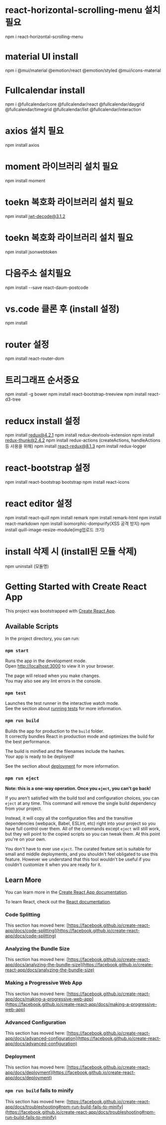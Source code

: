 # react-horizontal-scrolling-menu 설치 필요
npm i react-horizontal-scrolling-menu

# material UI install
npm i @mui/material @emotion/react @emotion/styled @mui/icons-material

# Fullcalendar install
npm i @fullcalendar/core @fullcalendar/react @fullcalendar/daygrid @fullcalendar/timegrid @fullcalendar/list @fullcalendar/interaction

# axios 설치 필요
npm install axios

# moment 라이브러리 설치 필요
npm install moment

# toekn 복호화 라이브러리 설치 필요
npm install jwt-decode@3.1.2

# toekn 복호화 라이브러리 설치 필요
npm install jsonwebtoken

# 다음주소 설치필요
npm install --save react-daum-postcode

# vs.code 클론 후 (install 설정) 
npm install

# router 설정 
npm install react-router-dom

# 트리그래프 순서중요

npm install -g bower
npm install react-bootstrap-treeview
npm install react-d3-tree


# reducx install 설정 
npm install redux@4.2.1
npm install redux-devtools-extension
npm install redux-thunk@2.4.2
npm install redux-actions  (createActions, handleActions 등 사용을 위해)
npm install react-redux@8.1.3
npm install redux-logger

# react-bootstrap 설정 
npm install react-bootstrap bootstrap
npm install react-icons

# react editor 설정
npm install react-quill
npm install remark
npm install remark-html
npm install react-markdown
npm install isomorphic-dompurify(XSS 공격 방지)
npm install quill-image-resize-module(img업로드 크기)

# install 삭제 시 (install된 모듈 삭제)
npm uninstall (모듈명) 

# Getting Started with Create React App

This project was bootstrapped with [Create React App](https://github.com/facebook/create-react-app).

## Available Scripts

In the project directory, you can run:

### `npm start`

Runs the app in the development mode.\
Open [http://localhost:3000](http://localhost:3000) to view it in your browser.

The page will reload when you make changes.\
You may also see any lint errors in the console.

### `npm test`

Launches the test runner in the interactive watch mode.\
See the section about [running tests](https://facebook.github.io/create-react-app/docs/running-tests) for more information.

### `npm run build`

Builds the app for production to the `build` folder.\
It correctly bundles React in production mode and optimizes the build for the best performance.

The build is minified and the filenames include the hashes.\
Your app is ready to be deployed!

See the section about [deployment](https://facebook.github.io/create-react-app/docs/deployment) for more information.

### `npm run eject`

**Note: this is a one-way operation. Once you `eject`, you can't go back!**

If you aren't satisfied with the build tool and configuration choices, you can `eject` at any time. This command will remove the single build dependency from your project.

Instead, it will copy all the configuration files and the transitive dependencies (webpack, Babel, ESLint, etc) right into your project so you have full control over them. All of the commands except `eject` will still work, but they will point to the copied scripts so you can tweak them. At this point you're on your own.

You don't have to ever use `eject`. The curated feature set is suitable for small and middle deployments, and you shouldn't feel obligated to use this feature. However we understand that this tool wouldn't be useful if you couldn't customize it when you are ready for it.

## Learn More

You can learn more in the [Create React App documentation](https://facebook.github.io/create-react-app/docs/getting-started).

To learn React, check out the [React documentation](https://reactjs.org/).

### Code Splitting

This section has moved here: [https://facebook.github.io/create-react-app/docs/code-splitting](https://facebook.github.io/create-react-app/docs/code-splitting)

### Analyzing the Bundle Size

This section has moved here: [https://facebook.github.io/create-react-app/docs/analyzing-the-bundle-size](https://facebook.github.io/create-react-app/docs/analyzing-the-bundle-size)

### Making a Progressive Web App

This section has moved here: [https://facebook.github.io/create-react-app/docs/making-a-progressive-web-app](https://facebook.github.io/create-react-app/docs/making-a-progressive-web-app)

### Advanced Configuration

This section has moved here: [https://facebook.github.io/create-react-app/docs/advanced-configuration](https://facebook.github.io/create-react-app/docs/advanced-configuration)

### Deployment

This section has moved here: [https://facebook.github.io/create-react-app/docs/deployment](https://facebook.github.io/create-react-app/docs/deployment)

### `npm run build` fails to minify

This section has moved here: [https://facebook.github.io/create-react-app/docs/troubleshooting#npm-run-build-fails-to-minify](https://facebook.github.io/create-react-app/docs/troubleshooting#npm-run-build-fails-to-minify)
